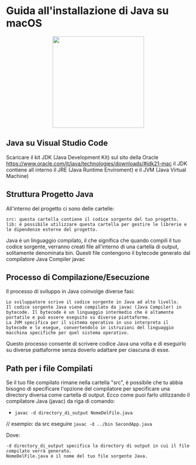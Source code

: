 # Guida all'installazione di Java su macOS

<p align="center">
<a href="https://angular.io/" target="_blank"><img src="https://www.vincenzoracca.com/images/java.png" height="250"></a>

## Java su Visual Studio Code

Scaricare il kit JDK (Java Development Kit) sul sito della Oracle https://www.oracle.com/it/java/technologies/downloads/#jdk21-mac
il JDK contiene all interno il JRE (Java Runtime Enviroment) e il JVM (Java Virtual Machine)

## Struttura Progetto Java

All'interno del progetto ci sono delle cartelle:

    src: questa cartella contiene il codice sorgente del tuo progetto.
    lib: è possibile utilizzare questa cartella per gestire le librerie e le dipendenze esterne del progetto.

Java è un linguaggio compilato, il che significa che quando compili il tuo codice sorgente, verranno creati file all'interno di una cartella di output, solitamente denominata bin. Questi file contengono il bytecode generato dal compilatore Java Compiler javac

## Processo di Compilazione/Esecuzione

Il processo di sviluppo in Java coinvolge diverse fasi:

    Lo sviluppatore scrive il codice sorgente in Java ad alto livello.
    Il codice sorgente Java viene compilato da javac (Java Compiler) in bytecode. Il bytecode è un linguaggio intermedio che è altamente portatile e può essere eseguito su diverse piattaforme.
    La JVM specifica per il sistema operativo in uso interpreta il bytecode e lo esegue, convertendolo in istruzioni del linguaggio macchina specifiche per quel sistema operativo.

Questo processo consente di scrivere codice Java una volta e di eseguirlo su diverse piattaforme senza doverlo adattare per ciascuna di esse.


## Path per i file Compilati

Se il tuo file compilato rimane nella cartella "src", è possibile che tu abbia bisogno di specificare l'opzione del compilatore per specificare una directory diversa come cartella di output. Ecco come puoi farlo utilizzando il compilatore Java (javac) da riga di comando:


-   `javac -d directory_di_output NomeDelFile.java`

// esempio: da src eseguire `javac -d ../bin SecondApp.java`

Dove:

    -d directory_di_output specifica la directory di output in cui il file compilato verrà generato.
    NomeDelFile.java è il nome del tuo file sorgente Java.